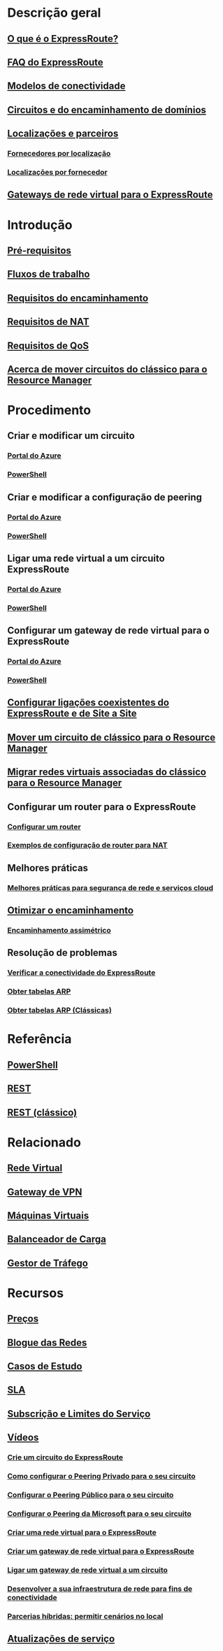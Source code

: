 # Descrição geral
## [O que é o ExpressRoute?](expressroute-introduction.md)
## [FAQ do ExpressRoute](expressroute-faqs.md)
## [Modelos de conectividade](expressroute-connectivity-models.md)
## [Circuitos e do encaminhamento de domínios](expressroute-circuit-peerings.md)
## [Localizações e parceiros](expressroute-locations.md)
### [Fornecedores por localização](expressroute-locations-providers.md)
### [Localizações por fornecedor](expressroute-locations.md)
## [Gateways de rede virtual para o ExpressRoute](expressroute-about-virtual-network-gateways.md)

# Introdução
## [Pré-requisitos](expressroute-prerequisites.md)
## [Fluxos de trabalho](expressroute-workflows.md)
## [Requisitos do encaminhamento](expressroute-routing.md)
## [Requisitos de NAT](expressroute-nat.md)
## [Requisitos de QoS](expressroute-qos.md)
## [Acerca de mover circuitos do clássico para o Resource Manager](expressroute-move.md)

# Procedimento
## Criar e modificar um circuito
### [Portal do Azure](expressroute-howto-circuit-portal-resource-manager.md)
### [PowerShell](expressroute-howto-circuit-arm.md)
## Criar e modificar a configuração de peering
### [Portal do Azure](expressroute-howto-routing-portal-resource-manager.md)
### [PowerShell](expressroute-howto-routing-arm.md)
## Ligar uma rede virtual a um circuito ExpressRoute
### [Portal do Azure](expressroute-howto-linkvnet-portal-resource-manager.md)
### [PowerShell](expressroute-howto-linkvnet-arm.md)
## Configurar um gateway de rede virtual para o ExpressRoute
### [Portal do Azure](expressroute-howto-add-gateway-portal-resource-manager.md)
### [PowerShell](expressroute-howto-add-gateway-resource-manager.md)
## [Configurar ligações coexistentes do ExpressRoute e de Site a Site](expressroute-howto-coexist-resource-manager.md)
## [Mover um circuito de clássico para o Resource Manager](expressroute-howto-move-arm.md)
## [Migrar redes virtuais associadas do clássico para o Resource Manager](expressroute-migration-classic-resource-manager.md)
## Configurar um router para o ExpressRoute
### [Configurar um router](expressroute-config-samples-routing.md)
### [Exemplos de configuração de router para NAT](expressroute-config-samples-nat.md)

## Melhores práticas
### [Melhores práticas para segurança de rede e serviços cloud](../best-practices-network-security.md)
## [Otimizar o encaminhamento](expressroute-optimize-routing.md)
### [Encaminhamento assimétrico](expressroute-asymmetric-routing.md)

## Resolução de problemas
### [Verificar a conectividade do ExpressRoute](expressroute-troubleshooting-expressroute-overview.md)
### [Obter tabelas ARP](expressroute-troubleshooting-arp-resource-manager.md)
### [Obter tabelas ARP (Clássicas)](expressroute-troubleshooting-arp-classic.md)

# Referência
## [PowerShell](https://docs.microsoft.com/powershell/resourcemanager/azurerm.network/v3.4.0/azurerm.network)
## [REST](https://msdn.microsoft.com/library/azure/mt586720)
## [REST (clássico)](https://msdn.microsoft.com/library/azure/dn606310)

# Relacionado
## [Rede Virtual](/azure/virtual-network/)
## [Gateway de VPN](/azure/vpn-gateway/)
## [Máquinas Virtuais](/azure/virtual-machines/)
## [Balanceador de Carga](/azure/load-balancer/)
## [Gestor de Tráfego](/azure/traffic-manager/)

# Recursos
## [Preços](https://azure.microsoft.com/pricing/details/expressroute/)
## [Blogue das Redes](https://azure.microsoft.com/blog/topics/networking/)
## [Casos de Estudo](https://customers.microsoft.com/Pages/advancedsearch.aspx?mrmcproducts=More%20Products)
## [SLA](https://azure.microsoft.com/support/legal/sla/)
## [Subscrição e Limites do Serviço](../azure-subscription-service-limits.md)
## [Vídeos](https://azure.microsoft.com/documentation/videos/index/?services=expressroute)
### [Crie um circuito do ExpressRoute](https://azure.microsoft.com/documentation/videos/azure-expressroute-how-to-create-an-expressroute-circuit/)
### [Como configurar o Peering Privado para o seu circuito](https://azure.microsoft.com/documentation/videos/azure-expressroute-how-to-set-up-azure-private-peering-for-your-expressroute-circuit/)
### [Configurar o Peering Público para o seu circuito](https://azure.microsoft.com/documentation/videos/azure-expressroute-how-to-set-up-azure-public-peering-for-your-expressroute-circuit/)
### [Configurar o Peering da Microsoft para o seu circuito](https://azure.microsoft.com/documentation/videos/azure-expressroute-how-to-set-up-microsoft-peering-for-your-expressroute-circuit/)
### [Criar uma rede virtual para o ExpressRoute](https://azure.microsoft.com/documentation/videos/azure-expressroute-how-to-create-a-virtual-network/)
### [Criar um gateway de rede virtual para o ExpressRoute](https://azure.microsoft.com/documentation/videos/azure-expressroute-how-to-create-a-vpn-gateway-for-your-virtual-network/)
### [Ligar um gateway de rede virtual a um circuito](https://azure.microsoft.com/documentation/videos/azure-expressroute-how-to-create-a-connection-between-your-vpn-gateway-and-expressroute-circuit/)
### [Desenvolver a sua infraestrutura de rede para fins de conectividade](https://go.microsoft.com/fwlink/p/?LinkId=615124)
### [Parcerias híbridas: permitir cenários no local](https://go.microsoft.com/fwlink/p/?LinkId=615125)
## [Atualizações de serviço](https://azure.microsoft.com/updates/?product=expressroute)
